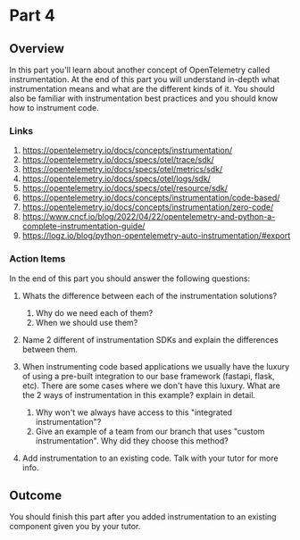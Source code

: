 # Part 4

## Overview

In this part you'll learn about another concept of OpenTelemetry called instrumentation.
At the end of this part you will understand in-depth what instrumentation means and what are the different kinds of it.
You should also be familiar with instrumentation best practices and you should know how to instrument code.

### Links

1. <https://opentelemetry.io/docs/concepts/instrumentation/>
2. <https://opentelemetry.io/docs/specs/otel/trace/sdk/>
3. <https://opentelemetry.io/docs/specs/otel/metrics/sdk/>
4. <https://opentelemetry.io/docs/specs/otel/logs/sdk/>
5. <https://opentelemetry.io/docs/specs/otel/resource/sdk/>
6. <https://opentelemetry.io/docs/concepts/instrumentation/code-based/>
7. <https://opentelemetry.io/docs/concepts/instrumentation/zero-code/>
8. <https://www.cncf.io/blog/2022/04/22/opentelemetry-and-python-a-complete-instrumentation-guide/>
9. <https://logz.io/blog/python-opentelemetry-auto-instrumentation/#export>

### Action Items

In the end of this part you should answer the following questions:

1. Whats the difference between each of the instrumentation solutions?
   1. Why do we need each of them?
   2. When we should use them?
2. Name 2 different of instrumentation SDKs and explain the differences between them.
3. When instrumenting code based applications we usually have the luxury of using a pre-built integration to our base framework (fastapi, flask, etc). There are some cases where we don't have this luxury. What are the 2 ways of instrumentation in this example? explain in detail.
    1. Why won't we always have access to this "integrated instrumentation"?
    2. Give an example of a team from our branch that uses "custom instrumentation". Why did they choose this method?

4. Add instrumentation to an existing code. Talk with your tutor for more info.

## Outcome

You should finish this part after you added instrumentation to an existing component given you by your tutor.
